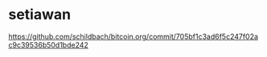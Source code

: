 # setiawan
https://github.com/schildbach/bitcoin.org/commit/705bf1c3ad6f5c247f02ac9c39536b50d1bde242
